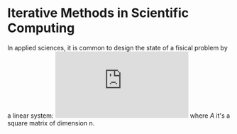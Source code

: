 # Iterative Methods in Scientific Computing
In applied sciences, it is common to design the state of a fisical problem by a linear system: ![](https://latex.codecogs.com/gif.latex?%5Cmathbf%7BA%7Dx%3D%5Cmathbf%7Bb%7D) where $A$ it's a square matrix of dimension n.
